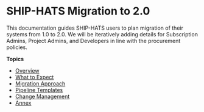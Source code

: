 # SHIP-HATS Migration to 2.0

This documentation guides SHIP-HATS users to plan migration of their systems from 1.0 to 2.0. We will be iteratively adding details for Subscription Admins, Project Admins, and Developers in line with the procurement policies.  


**Topics**
- [Overview](ship-hats-migration-overview)
- [What to Expect](ship-hats-migration-what-to-expect)
- [Migration Approach](ship-hats-migration)
- [Pipeline Templates](pipeline-templates)
- [Change Management](ship-hats-migration-change-management)
- [Annex](ship-hats-migration-annex)
<!--- [Getting started with 2.0](https://docs.developer.tech.gov.sg/docs/ship-hats-getting-started/)-->

<!--This document provides information for migrating from SHIP-HATS version 1.0 to SHIP-HATS version 2.0 
This is a guide for SHIP-HATS users to plan the migration of their systems from SHIP-HATS version 1.0 to SHIP-HATS version 2.0. The guide includes details for Subscription Administrators (SA), Project Administrators (PA), and Developers (Users) to plan for the internal approvals and processes, reviewing any contract details with outsourced vendors, and technical planning.  

We will iteratively release details as soon as we are able to share in line with Government Procurement policies.  -->  